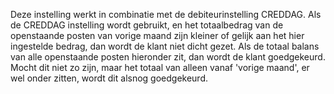 Deze instelling werkt in combinatie met de debiteurinstelling CREDDAG. Als de CREDDAG instelling wordt gebruikt, en het totaalbedrag van de openstaande posten van vorige maand zijn kleiner of gelijk aan het hier ingestelde bedrag, dan wordt de klant niet dicht gezet. Als de totaal balans van alle openstaande posten hieronder zit, dan wordt de klant goedgekeurd. Mocht dit niet zo zijn, maar het totaal van alleen vanaf 'vorige maand', er wel onder zitten, wordt dit alsnog goedgekeurd.